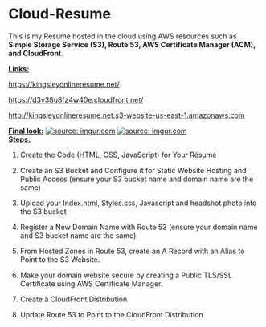 # Cloud-Resume
This is my Resume hosted in the cloud using AWS resources such as **Simple Storage Service (S3), Route 53, AWS Certificate Manager (ACM), and CloudFront**.

<div align="left">
  <strong><ins>Links:</ins></strong>
  
  https://kingsleyonlineresume.net/
  
  https://d3v38u8fz4w40e.cloudfront.net/
  
  http://kingsleyonlineresume.net.s3-website-us-east-1.amazonaws.com

<div align="left">
  <strong><ins>Final look:</ins></strong>
 <a href="https://imgur.com/RMhlWa6"><img src="https://i.imgur.com/RMhlWa6.png" title="source: imgur.com" /></a>
<a href="https://imgur.com/2Uvghd6"><img src="https://i.imgur.com/2Uvghd6.png" title="source: imgur.com" /></a>


<div align="left">
  <strong><ins>Steps:</ins></strong>
  
  1. Create the Code (HTML, CSS, JavaScript) for Your Résumé
 
  2. Create an S3 Bucket and Configure it for Static Website Hosting and Public Access (ensure your S3 bucket name and domain name are the same)
  
  3. Upload your Index.html, Styles.css, Javascript and headshot photo into the S3 bucket
  
  4. Register a New Domain Name with Route 53 (ensure your domain name and S3 bucket name are the same)
  
  5. From Hosted Zones in Route 53, create an A Record with an Alias to Point to the S3 Website.
  
  6. Make your domain website secure by creating a Public TLS/SSL Certificate using AWS Certificate Manager. 
  
  7. Create a CloudFront Distribution
  
  8. Update Route 53 to Point to the CloudFront Distribution

  




